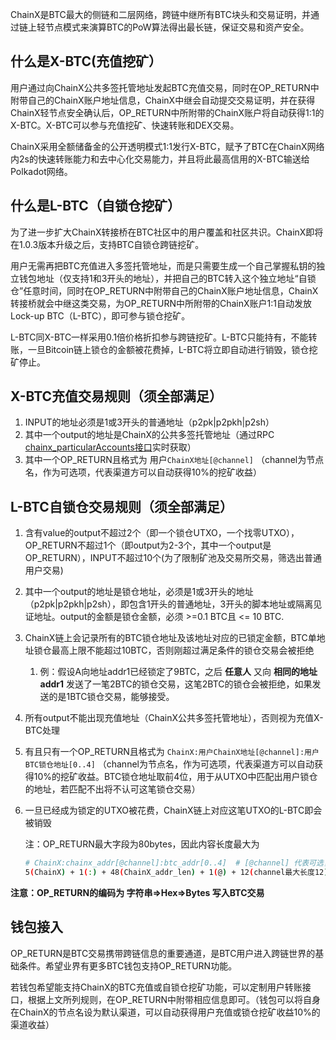 ChainX是BTC最大的侧链和二层网络，跨链中继所有BTC块头和交易证明，并通过链上轻节点模式来演算BTC的PoW算法得出最长链，保证交易和资产安全。

## 什么是X-BTC(充值挖矿）

用户通过向ChainX公共多签托管地址发起BTC充值交易，同时在OP_RETURN中附带自己的ChainX账户地址信息，ChainX中继会自动提交交易证明，并在获得ChainX轻节点安全确认后，OP_RETURN中所附带的ChainX账户将自动获得1:1的X-BTC。X-BTC可以参与充值挖矿、快速转账和DEX交易。

ChainX采用全额储备金的公开透明模式1:1发行X-BTC，赋予了BTC在ChainX网络内2s的快速转账能力和去中心化交易能力，并且将此最高信用的X-BTC输送给Polkadot网络。

## 什么是L-BTC（自锁仓挖矿）

为了进一步扩大ChainX转接桥在BTC社区中的用户覆盖和社区共识。ChainX即将在1.0.3版本升级之后，支持BTC自锁仓跨链挖矿。

用户无需再把BTC充值进入多签托管地址，而是只需要生成一个自己掌握私钥的独立钱包地址（仅支持1和3开头的地址），并把自己的BTC转入这个独立地址“自锁仓”任意时间，同时在OP_RETURN中附带自己的ChainX账户地址信息，ChainX转接桥就会中继这类交易，为OP_RETURN中所附带的ChainX账户1:1自动发放Lock-up BTC（L-BTC），即可参与锁仓挖矿。

L-BTC同X-BTC一样采用0.1倍价格折扣参与跨链挖矿。L-BTC只能持有，不能转账，一旦Bitcoin链上锁仓的金额被花费掉，L-BTC将立即自动进行销毁，锁仓挖矿停止。

## X-BTC充值交易规则（须全部满足）
1. INPUT的地址必须是1或3开头的普通地址（p2pk|p2pkh|p2sh）
2. 其中一个output的地址是ChainX的公共多签托管地址（通过RPC [chainx_particularAccounts接口](https://github.com/chainx-org/ChainX/wiki/RPC#chainx_particularaccounts)实时获取）
3. 其中一个OP_RETURN且格式为  用户`ChainX地址[@channel]` （channel为节点名，作为可选项，代表渠道方可以自动获得10%的挖矿收益）

## L-BTC自锁仓交易规则（须全部满足）

1. 含有value的output不超过2个（即一个锁仓UTXO，一个找零UTXO），OP_RETURN不超过1个（即output为2-3个，其中一个output是OP_RETURN），INPUT不超过10个(为了限制矿池及交易所交易，筛选出普通用户交易)

2. 其中一个output的地址是锁仓地址，必须是1或3开头的地址（p2pk|p2pkh|p2sh），即包含1开头的普通地址，3开头的脚本地址或隔离见证地址。output的金额是锁仓金额，必须 >=0.1 BTC且 <= 10 BTC.

3. ChainX链上会记录所有的BTC锁仓地址及该地址对应的已锁定金额，BTC单地址锁仓最高上限不能超过10BTC，否则刚超过满足条件的锁仓交易会被拒绝
    1. 例：假设A向地址addr1已经锁定了9BTC，之后 **任意人** 又向 **相同的地址addr1** 发送了一笔2BTC的锁仓交易，这笔2BTC的锁仓会被拒绝，如果发送的是1BTC锁仓交易，能够接受。

4. 所有output不能出现充值地址（ChainX公共多签托管地址），否则视为充值X-BTC处理

5. 有且只有一个OP_RETURN且格式为 `ChainX:用户ChainX地址[@channel]:用户BTC锁仓地址[0..4]` （channel为节点名，作为可选项，代表渠道方可以自动获得10%的挖矿收益。BTC锁仓地址取前4位，用于从UTXO中匹配出用户锁仓的地址，若匹配不出将不认可这笔锁仓交易） 

6. 一旦已经成为锁定的UTXO被花费，ChainX链上对应这笔UTXO的L-BTC即会被销毁

    注：OP_RETURN最大字段为80bytes，因此内容长度最大为

    ```bash
    # ChainX:chainx_addr[@channel]:btc_addr[0..4]  # [@channel] 代表可选，[0..4]代表取前4个字节
    5(ChainX) + 1(:) + 48(ChainX_addr_len) + 1(@) + 12(channel最大长度12) + 1(:) + 4(比特币地址取前4位) = 72 Bytes
    ```

**注意：OP_RETURN的编码为 字符串=>Hex=>Bytes 写入BTC交易**


## 钱包接入
OP_RETURN是BTC交易携带跨链信息的重要通道，是BTC用户进入跨链世界的基础条件。希望业界有更多BTC钱包支持OP_RETURN功能。

若钱包希望能支持ChainX的BTC充值或自锁仓挖矿功能，可以定制用户转账接口，根据上文所列规则，在OP_RETURN中附带相应信息即可。（钱包可以将自身在ChainX的节点名设为默认渠道，可以自动获得用户充值或锁仓挖矿收益10%的渠道收益）